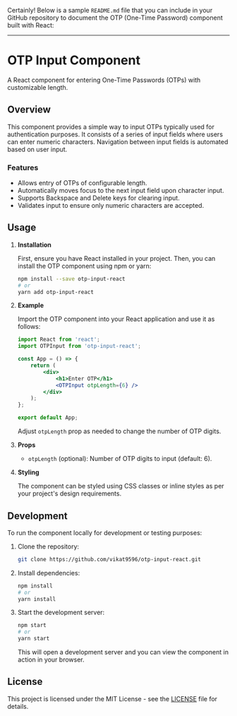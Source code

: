 Certainly! Below is a sample `README.md` file that you can include in your GitHub repository to document the OTP (One-Time Password) component built with React:

---

# OTP Input Component

A React component for entering One-Time Passwords (OTPs) with customizable length.

## Overview

This component provides a simple way to input OTPs typically used for authentication purposes. It consists of a series of input fields where users can enter numeric characters. Navigation between input fields is automated based on user input.

### Features

- Allows entry of OTPs of configurable length.
- Automatically moves focus to the next input field upon character input.
- Supports Backspace and Delete keys for clearing input.
- Validates input to ensure only numeric characters are accepted.

## Usage

1. **Installation**

   First, ensure you have React installed in your project. Then, you can install the OTP component using npm or yarn:

   ```bash
   npm install --save otp-input-react
   # or
   yarn add otp-input-react
   ```

2. **Example**

   Import the OTP component into your React application and use it as follows:

   ```jsx
   import React from 'react';
   import OTPInput from 'otp-input-react';

   const App = () => {
       return (
           <div>
               <h1>Enter OTP</h1>
               <OTPInput otpLength={6} />
           </div>
       );
   };

   export default App;
   ```

   Adjust `otpLength` prop as needed to change the number of OTP digits.

3. **Props**

   - `otpLength` (optional): Number of OTP digits to input (default: 6).

4. **Styling**

   The component can be styled using CSS classes or inline styles as per your project's design requirements.

## Development

To run the component locally for development or testing purposes:

1. Clone the repository:

   ```bash
   git clone https://github.com/vikat9596/otp-input-react.git
   ```

2. Install dependencies:

   ```bash
   npm install
   # or
   yarn install
   ```

3. Start the development server:

   ```bash
   npm start
   # or
   yarn start
   ```

   This will open a development server and you can view the component in action in your browser.

## License

This project is licensed under the MIT License - see the [LICENSE](LICENSE) file for details.

